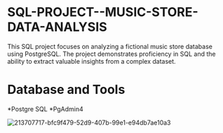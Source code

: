 # SQL-PROJECT--MUSIC-STORE-DATA-ANALYSIS
This SQL project focuses on analyzing a fictional music store database using PostgreSQL. The project demonstrates proficiency in SQL and the ability to extract valuable insights from a complex dataset.
# Database and Tools
*Postgre SQL
*PgAdmin4




![213707717-bfc9f479-52d9-407b-99e1-e94db7ae10a3](https://github.com/AfsalAH/SQL-PROJECT--MUSIC-STORE-DATA-ANALYSIS/assets/145492986/65ccb001-8de1-4a01-a4df-97deb06e62ac)
